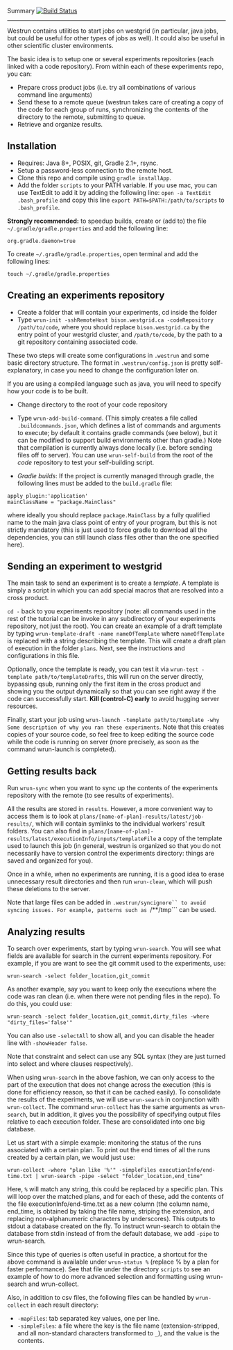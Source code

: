 Summary [![Build Status](https://travis-ci.org/alexandrebouchard/westrun.png?branch=master)](https://travis-ci.org/alexandrebouchard/westrun)

-------

Westrun contains utilities to start jobs on westgrid (in particular, java jobs, but could be useful for other types of jobs as well). It could also be useful in other 
scientific cluster environments.

The basic idea is to setup one or several experiments repositories (each linked with a
code repository). From within each of these experiments repo, you can:

- Prepare cross product jobs (i.e. try all combinations of various command line arguments)
- Send these to a remote queue (westrun takes care of creating a copy of the code for each group of runs, synchronizing the contents of the directory to the remote, submitting to queue.
- Retrieve and organize results.

Installation
------------

- Requires: Java 8+, POSIX, git, Gradle 2.1+, rsync.
- Setup a password-less connection to the remote host.
- Clone this repo and compile using ``gradle installApp``.
- Add the folder ``scripts`` to your PATH variable. If you use mac, you can use TextEdit to add it by adding the following line:
  ``open -a TextEdit .bash_profile`` and copy this line ``export PATH=$PATH:/path/to/scripts`` to ``.bash_profile``.


**Strongly recommended:** to speedup builds, create or (add to)  the file ``~/.gradle/gradle.properties`` and add the following line: 
```
org.gradle.daemon=true
```
To create ``~/.gradle/gradle.properties``, open terminal and add the following lines:
```
touch ~/.gradle/gradle.properties
```


Creating an experiments repository
----------------------------------

- Create a folder that will contain your experiments, cd inside the folder
- Type ``wrun-init -sshRemoteHost bison.westgrid.ca -codeRepository /path/to/code``, where you should replace ``bison.westgrid.ca`` by the entry point of your westgrid cluster, and ``/path/to/code``, by the path to a git repository containing associated code.

These two steps will create some configurations in ``.westrun`` and some basic directory structure. The format in ``.westrun/config.json`` is pretty self-explanatory, in case you need to change the configuration later on.

If you are using a compiled language such as java, you will need to specify how your code is to be built. 

- Change directory to the root of your code repository
- Type ``wrun-add-build-command``. (This simply creates a file called ``.buildcommands.json``, which defines a list of commands and arguments to execute; by default it contains gradle commands (see below), but it can be modified to support build environments other than gradle.) Note that compilation is currently always done locally (i.e. before sending files off to server). You can use ``wrun-self-build`` from the root of the *code* repository to test your self-building script.

- *Gradle builds*: If the project is currently managed through gradle, the following lines must be added to the ```build.gradle``` file: 

```
apply plugin:'application'
mainClassName = "package.MainClass"
```

where ideally you should replace ``package.MainClass`` by a fully qualified name to the main java class point of entry of your program, but this is not strictly mandatory (this is just used to force gradle to download all the dependencies, you can still launch class files other than the one specified here).

Sending an experiment to westgrid
---------------------------------

The main task to send an experiment is to create a *template*. A template is simply a script in which you can add special macros that are resolved into a cross product. 

``cd -`` back to you experiments repository (note: all commands used in the rest of the tutorial can be invoke in any subdirectory of your experiments repository, not just the root). You can create an example of a draft template by typing ``wrun-template-draft -name nameOfTemplate`` where ```nameOfTemplate``` is replaced with a string describing the template. This will create a draft plan of execution in the folder ``plans``. Next, see the instructions and configurations in this file.

Optionally, once the template is ready, you can test it via ``wrun-test -template path/to/templateDrafts``, this will run on the server directly, bypassing qsub, running only the first item in the cross product and showing you the output dynamically so that you can see right away if the code can successfully start. **Kill (control-C) early** to avoid hugging server resources.

Finally, start your job using ``wrun-launch -template path/to/template -why Some description of why you ran these experiments``. Note that this creates copies of your source code, so feel free to keep editing the source code while the code is running on server (more precisely, as soon as the command wrun-launch is completed).


Getting results back
--------------------

Run ``wrun-sync`` when you want to sync up the contents of the experiments repository with the remote (to see results of experiments).

All the results are stored in ``results``. However, a more convenient way to access them is to look at ``plans/[name-of-plan]-results/latest/job-results/``, which will contain symlinks to the individual workers' result folders. You can also find in ``plans/[name-of-plan]-results/latest/executionInfo/inputs/templateFile`` a copy of the template used to launch this job (in general, westrun is organized so that you do not necessarily have to version control the experiments directory: things are saved and organized for you).

Once in a while, when no experiments are running, it is a good idea to erase unnecessary result directories and then run ``wrun-clean``, which will push these deletions to the server.

Note that large files can be added in ```.westrun/syncignore`` to avoid syncing issues.
For example, patterns such as ```/**/tmp``` can be used.

Analyzing results
-----------------

To search over experiments, start by typing ``wrun-search``. You will see what fields are available for search in the current experiments repository. For example, if you are want to see the git commit used to the experiments, use:

```
wrun-search -select folder_location,git_commit
```

As another example, say you want to keep only the executions where the code was ran clean (i.e. when there were not pending files in the repo). To do this, you could use:

```
wrun-search -select folder_location,git_commit,dirty_files -where "dirty_files='false'"
```

You can also use ``-selectAll`` to show all, and you can disable the header line with ``-showHeader false``.

Note that constraint and select can use any SQL syntax (they are just turned into select and where clauses respectively).

When using ``wrun-search`` in the above fashion, we can only access to the part of the execution that does not change across the execution (this is done for efficiency reason, so that it can be cached easily). To consolidate the results of the experiments, we will use ``wrun-search`` in conjunction with ``wrun-collect``. The command ``wrun-collect`` has the same arguments as ``wrun-search``, but in addition, it gives you the possibility of specifying output files relative to each execution folder. These are consolidated into one big database. 

Let us start with a simple example: monitoring the status of the runs associated with a certain plan. To print out the end times of all the runs created by a certain plan, we would just use:

```
wrun-collect -where "plan like '%'" -simpleFiles executionInfo/end-time.txt | wrun-search -pipe -select "folder_location,end_time"
```

Here, ``%`` will match any string, this could be replaced by a specific plan.
This will loop over the matched plans, and for each of these, add the contents of the file executionInfo/end-time.txt as a new column (the column name, end_time, is obtained by taking the file name, striping the extension, and replacing non-alphanumeric characters by underscores). This outputs to stdout a database created on the fly. To instruct wrun-search to obtain the database from stdin instead of from the default database, we add ``-pipe`` to wrun-search.


Since this type of queries is often useful in practice, a shortcut for the above command is available under ``wrun-status %`` (replace % by a plan for faster performance). See that file under the directory ``scripts`` to see an example of how to do more advanced selection and formatting using wrun-search and wrun-collect.





Also, in addition to csv files, the following files can be handled by ``wrun-collect`` in each result directory:

- ``-mapFiles``: tab separated key values, one per line.
- ``-simpleFiles``: a file where the key is the file name (extension-stripped, and all non-standard characters transformed to ``_``), and the value is the contents.


